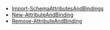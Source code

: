 * [Import-SchemaAttributesAndBindings](Import-SchemaAttributesAndBindings)<br />
* [New-AttributeAndBinding](New-AttributeAndBinding)<br />
* [Remove-AttributeAndBinding](Remove-AttributeAndBinding)<br />
